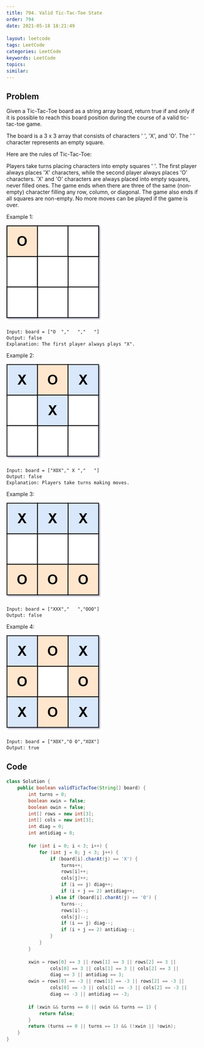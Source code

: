 ```yaml
---
title: 794. Valid Tic-Tac-Toe State
order: 794
date: 2021-05-18 18:21:49

layout: leetcode
tags: LeetCode
categories: LeetCode
keywords: LeetCode
topics:
similar:
---
```


## Problem

Given a Tic-Tac-Toe board as a string array board, return true if and only if it is possible to reach this board position during the course of a valid tic-tac-toe game.

The board is a 3 x 3 array that consists of characters ' ', 'X', and 'O'. The ' ' character represents an empty square.

Here are the rules of Tic-Tac-Toe:

Players take turns placing characters into empty squares ' '.
The first player always places 'X' characters, while the second player always places 'O' characters.
'X' and 'O' characters are always placed into empty squares, never filled ones.
The game ends when there are three of the same (non-empty) character filling any row, column, or diagonal.
The game also ends if all squares are non-empty.
No more moves can be played if the game is over.


Example 1:

![image tooltip here](./assets/794-1.jpeg)

```
Input: board = ["O  ","   ","   "]
Output: false
Explanation: The first player always plays "X".
```
Example 2:

![image tooltip here](./assets/794-2.jpeg)

```
Input: board = ["XOX"," X ","   "]
Output: false
Explanation: Players take turns making moves.
```
Example 3:

![image tooltip here](./assets/794-3.jpeg)

```
Input: board = ["XXX","   ","OOO"]
Output: false
```
Example 4:

![image tooltip here](./assets/794-4.jpeg)

```
Input: board = ["XOX","O O","XOX"]
Output: true
```
## Code

```java
class Solution {
    public boolean validTicTacToe(String[] board) {
        int turns = 0;
        boolean xwin = false;
        boolean owin = false;
        int[] rows = new int[3];
        int[] cols = new int[3];
        int diag = 0;
        int antidiag = 0;

        for (int i = 0; i < 3; i++) {
            for (int j = 0; j < 3; j++) {
                if (board[i].charAt(j) == 'X') {
                    turns++;
                    rows[i]++;
                    cols[j]++;
                    if (i == j) diag++;
                    if (i + j == 2) antidiag++;
                } else if (board[i].charAt(j) == 'O') {
                    turns--;
                    rows[i]--;
                    cols[j]--;
                    if (i == j) diag--;
                    if (i + j == 2) antidiag--;
                }
            }
        }

        xwin = rows[0] == 3 || rows[1] == 3 || rows[2] == 3 ||
                cols[0] == 3 || cols[1] == 3 || cols[2] == 3 ||
                diag == 3 || antidiag == 3;
        owin = rows[0] == -3 || rows[1] == -3 || rows[2] == -3 ||
                cols[0] == -3 || cols[1] == -3 || cols[2] == -3 ||
                diag == -3 || antidiag == -3;

        if (xwin && turns == 0 || owin && turns == 1) {
            return false;
        }
        return (turns == 0 || turns == 1) && (!xwin || !owin);
    }
}
```
